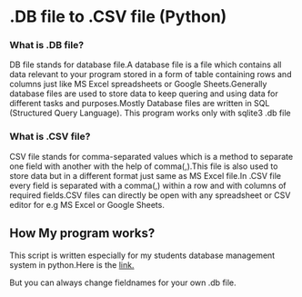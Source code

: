 <h1>.DB file to .CSV file (Python)</h1>

<h3>What is .DB file?</h3>
    <p>DB file stands for database file.A database file is a file which contains all data relevant to your program stored in a form of table containing rows and
    columns just like MS Excel spreadsheets or Google Sheets.Generally database files are used to store data to keep quering and using data for different tasks
     and purposes.Mostly Database files are written in SQL (Structured Query Language). This program works only with sqlite3 .db file</p>
     
<h3>What is .CSV file?</h3>     
  <p>CSV file stands for comma-separated values which is a method to separate one field with another with the help of comma(,).This file is also used to store
      data but in a different format just same as MS Excel file.In .CSV file every field is separated with a comma(,) within a row and with columns of 
      required fields.CSV files can directly be open with any spreadsheet or CSV editor for e.g MS Excel or Google Sheets.</p>
      
<h2>How My program works?</h2>
<p>This script is written especially for my students database management system in python.Here is the <a href="https://github.com/ShahrozAliPK/students-management-system"
    alt="students-database-management">link.</a></p>But you can always change fieldnames for your own .db file.
